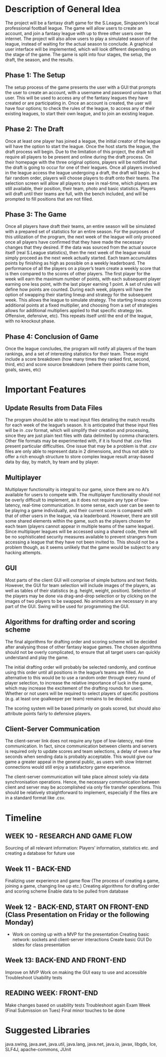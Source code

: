 # Description of General Idea

The project will be a fantasy draft game for the S.League, Singapore’s local professional football league. The game will allow users to create an account, and join a fantasy league with up to three other users over the internet. The project will also allow users to play a simulated season of the league, instead of waiting for the actual season to conclude. A graphical user interface will be implemented, which will look different depending on the stage of the game. The game is split into four stages, the setup, the draft, the season, and the results.

## Phase 1: The Setup

The setup process of the game presents the user with a GUI that prompts the user to create an account, with a username and password unique to that user. This will be used to access any of the fantasy leagues they have created or are participating in. Once an account is created, the user will have four options; to check the rules of the league, to access any of their existing leagues, to start their own league, and to join an existing league. 
	
## Phase 2: The Draft

Once at least one player has joined a league, the initial creator of the league will have the option to start the league. Once the host starts the league, the draft process will begin. Due to the limitation of this project, the draft will require all players to be present and online during the draft process. On their homepage with the three original options, players will be notified that the draft is going to occur for one of their leagues. Once all players involved in the league access the league undergoing a draft, the draft will begin. In a fair random order, players will choose players to draft onto their teams. The selection screen will allow all players to see in real-time, which players are still available, their position, their team, photo and basic statistics. Players will draft until their teams are full, with the bench included, and will be prompted to fill positions that are not filled. 

## Phase 3: The Game

Once all players have draft their teams, an entire season will be simulated with a prepared set of statistics for an entire season. For the purposes of this utilization of the program, the next week of the league will only proceed once all players have confirmed that they have made the necessary changes that they desired. If the data was sourced from the actual source itself (real S.League statistics), then the next week of the league would simply proceed as the next week actually started. Each team accumulates points by finishing as high as possible on a weekly leaderboard. The performance of all the players on a player’s team create a weekly score that is then compared to the scores of other players. The first player for the week will earn the maximum number of points, with each subsequent player earning one less point, with the last player earning 1 point. A set of rules will define how points are counted. During each week, players will have the option of swapping their starting lineup and strategy for the subsequent week. This allows the league to simulate strategy. The starting lineup scores additional points at a fixed multiplier, and choosing from a set of strategies allows for additional multipliers applied to that specific strategy (ex. Offensive, defensive, etc). This repeats itself until the end of the league, with no knockout phase.

## Phase 4: Conclusion of Game

Once the league concludes, the program will notify all players of the team rankings, and a set of interesting statistics for their team. These might include a score breakdown (how many times they ranked first, second, third, etc) and score source breakdown (where their points came from, goals, saves, etc)

# Important Features
## Update Results from Data Files
The program should be able to read input files detailing the match results for each week of the league’s season. It is anticipated that these input files will be in .csv format, which will simplify their creation and processing, since they are just plain text files with data delimited by comma characters. Other file formats may be experimented with, if it is found that .csv files present particular difficulties. One issue that may be a problem is that .csv files are only able to represent data in 2 dimensions, and thus not able to offer a rich enough structure to store complex league result array-based data by day, by match, by team and by player.

## Multiplayer
Multiplayer functionality is integral to our game, since there are no AI’s available for users to compete with. The multiplayer functionality should not be overly difficult to implement, as it does not require any type of low-latency, real-time communication. In some sense, each user can be seen to be playing a game individually, and their current score is compared with that of other users in the league, via a leaderboard. However, there are still some shared elements within the game, such as the players chosen for each team (players cannot appear in multiple teams of the same league).
Since multiplayer leagues will be accessed using a shared code, there will be no sophisticated security measures available to prevent strangers from accessing a league that they have not been invited to. This should not be a problem though, as it seems unlikely that the game would be subject to any hacking attempts.

## GUI
Most parts of the client GUI will comprise of simple buttons and text fields. However, the GUI for team selection will include images of the players, as well as tables of their statistics (e.g. height, weight, position). Selection of the players may be done via drag-and-drop selection or by clicking on the images of two players to be swapped. No animations are necessary in any part of the GUI. Swing will be used for programming the GUI.

## Algorithms for drafting order and scoring scheme
The final algorithms for drafting order and scoring scheme will be decided after analysing those of other fantasy league games. The chosen algorithms should not be overly complicated, to ensure that all target users can quickly understand and play the game.

The initial drafting order will probably be selected randomly, and continue using this order until all positions in the league’s teams are filled. An alternative to this would be to use a random order through every round of player selection, to increase the relative importance of luck in the game, which may increase the excitement of the drafting rounds for users. Whether or not users will be required to select players of specific positions (e.g. at least one goalkeeper per team) remains to be decided.

The scoring system will be based primarily on goals scored, but should also attribute points fairly to defensive players.

## Client-Server Communication
The client-server link does not require any type of low-latency, real-time communication. In fact, since communication between clients and servers is required only to update scores and team selections, a delay of even a few seconds when sending data is probably acceptable. This would give our game a greater appeal in the general public, as users with slow Internet connections would still enjoy a satisfactory game experience.

The client-server communication will take place almost solely via data synchronisation operations. Hence, the necessary communication between client and server may be accomplished via only file transfer operations. This should be relatively straightforward to implement, especially if the files are in a standard format like .csv.

# Timeline

## WEEK 10 - RESEARCH AND GAME FLOW
Sourcing of all relevant information: Players’ information, statistics etc. and creating a database for future use

## Week 11 - BACK-END
Finalizing user experience and game flow (The process of creating a game, joining a game, changing line up etc.)
Creating algorithms for drafting order and scoring scheme
Enable data to be pulled from database

## Week 12 - BACK-END, START ON FRONT-END (Class Presentation on Friday or the following Monday)
* Work on coming up with a MVP for the presentation
Creating basic network: sockets and client-server interactions
Create basic GUI
Do slides for class presentation

## Week 13: BACK-END AND FRONT-END
Improve on MVP
Work on making the GUI easy to use and accessible 
Troubleshoot 
Usability tests

## READING WEEK: FRONT-END
Make changes based on usability tests
Troubleshoot again
Exam Week (Final Submission on Tues)
Final minor touches to be done

# Suggested Libraries
java.swing, java.awt, java.util, java.lang, java.net, java.io, javax, libgdx, Ice, SLF4J, apache-commons, JUnit

